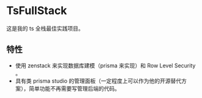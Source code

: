# TsFullStack

这是我的 ts 全栈最佳实践项目。

## 特性

- 使用 zenstack 来实现数据库建模（prisma 来实现）和 Row Level Security 。
- 具有类 prisma studio 的管理面板（一定程度上可以作为他的开源替代方案），简单功能不再需要写管理后端的代码。